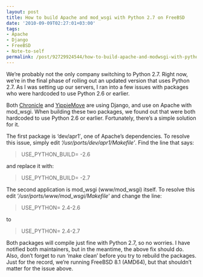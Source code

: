 ```yaml
---
layout: post
title: How to build Apache and mod_wsgi with Python 2.7 on FreeBSD
date: '2010-09-09T02:27:01+03:00'
tags:
- Apache
- Django
- FreeBSD
- Note-to-self
permalink: /post/92729924544/how-to-build-apache-and-modwsgi-with-python-2-7-on-free
---
```

We’re probably not the only company switching to Python 2.7. Right now, we’re in the final phase of rolling out an updated version that uses Python 2.7. As I was setting up our servers, I ran into a few issues with packages who were hardcoded to use Python 2.6 or earlier.

Both [Chronicle](http://www.chronicle.im) and [YippieMove](http://www.yippiemove.com) are using Django, and use on Apache with mod_wsgi. When building these two packages, we found out that were both hardcoded to use Python 2.6 or earlier. Fortunately, there’s a simple solution for it.

The first package is ‘dev/apr1′, one of Apache’s dependencies. To resolve this issue, simply edit _‘/usr/ports/dev/apr1/Makefile’_. Find the line that says:

> USE\_PYTHON\_BUILD= -2.6

and replace it with:

> USE\_PYTHON\_BUILD= -2.7

The second application is mod\_wsgi (www/mod\_wsgi) itself. To resolve this edit ‘_/usr/ports/www/mod_wsgi/Makefile_‘ and change the line:

> USE_PYTHON= 2.4-2.6

to

> USE_PYTHON= 2.4-2.7

Both packages will compile just fine with Python 2.7, so no worries. I have notified both maintainers, but in the meantime, the above fix should do. Also, don’t forget to run ‘make clean’ before you try to rebuild the packages. Just for the record, we’re running FreeBSD 8.1 (AMD64), but that shouldn’t matter for the issue above.
